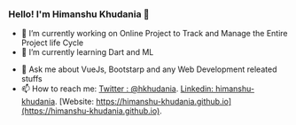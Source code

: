 ### Hello! I'm Himanshu Khudania 👋

<!--
**khudania/khudania** is a ✨ _special_ ✨ repository because its `README.md` (this file) appears on your GitHub profile. -->



- 🔭 I’m currently working on Online Project to Track and Manage the Entire Project life Cycle
- 🌱 I’m currently learning Dart and ML
<!-- - 👯 I’m looking to collaborate on ...
- 🤔 I’m looking for help with ... -->
- 💬 Ask me about VueJs, Bootstarp and any Web Development releated stuffs
- 📫 How to reach me: [Twitter : @hkhudania](https://twitter.com/hkhudania). 
                      [Linkedin: himanshu-khudania](https://www.linkedin.com/in/himanshu-khudania/). 
                      [Website: https://himanshu-khudania.github.io](https://himanshu-khudania.github.io). 
<!-- - 😄 Pronouns: ...
- ⚡ Fun fact: ...  -->

